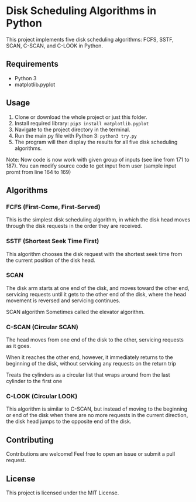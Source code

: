 # Disk Scheduling Algorithms in Python #
This project implements five disk scheduling algorithms: FCFS, SSTF, SCAN, C-SCAN, and C-LOOK in Python.

## Requirements ##
* Python 3
* matplotlib.pyplot

## Usage ##
1. Clone or download the whole project or just this folder.
2. Install required library: `pip3 install matplotlib.pyplot`
3. Navigate to the project directory in the terminal.
4. Run the main.py file with Python 3: `python3 try.py`
5. The program will then display the results for all five disk scheduling algorithms.

Note: Now code is now work with given group of inputs (see line from 171 to 187). You can modify source code to get input from user (sample input promt from line 164 to 169)

## Algorithms ##
### FCFS (First-Come, First-Served) ###
This is the simplest disk scheduling algorithm, in which the disk head moves through the disk requests in the order they are received.

### SSTF (Shortest Seek Time First) ###
This algorithm chooses the disk request with the shortest seek time from the current position of the disk head.

### SCAN ###
The disk arm starts at one end of the disk, and moves toward the other end, servicing requests until it gets to the other end of the disk, where the head movement is reversed and servicing continues.

SCAN algorithm Sometimes called the elevator algorithm.

### C-SCAN (Circular SCAN) ###
The head moves from one end of the disk to the other, servicing requests as it goes.

When it reaches the other end, however, it immediately returns to the beginning of the disk, without servicing any requests on the return trip

Treats the cylinders as a circular list that wraps around from the last cylinder to the first one

### C-LOOK (Circular LOOK) ###
This algorithm is similar to C-SCAN, but instead of moving to the beginning or end of the disk when there are no more requests in the current direction, the disk head jumps to the opposite end of the disk.

## Contributing ##
Contributions are welcome! Feel free to open an issue or submit a pull request.

## License ##
This project is licensed under the MIT License.